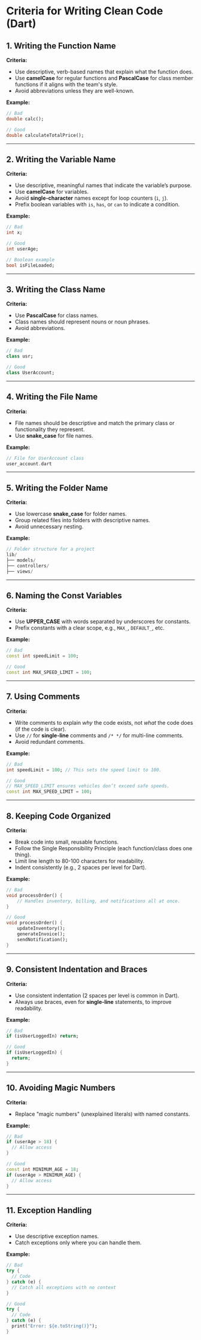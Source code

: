 # Criteria for Writing Clean Code (Dart)

## 1. Writing the Function Name
**Criteria:**
- Use descriptive, verb-based names that explain what the function does.
- Use **camelCase** for regular functions and **PascalCase** for class member functions if it aligns with the team's style.
- Avoid abbreviations unless they are well-known.

**Example:**
```dart
// Bad
double calc();

// Good
double calculateTotalPrice();
```

---

## 2. Writing the Variable Name
**Criteria:**
- Use descriptive, meaningful names that indicate the variable’s purpose.
- Use **camelCase** for variables.
- Avoid **single-character** names except for loop counters (`i`, `j`).
- Prefix boolean variables with `is`, `has`, or `can` to indicate a condition.

**Example:**
```dart
// Bad
int x;

// Good
int userAge;

// Boolean example
bool isFileLoaded;
```

---

## 3. Writing the Class Name
**Criteria:**
- Use **PascalCase** for class names.
- Class names should represent nouns or noun phrases.
- Avoid abbreviations.

**Example:**
```dart
// Bad
class usr;

// Good
class UserAccount;
```

---

## 4. Writing the File Name
**Criteria:**
- File names should be descriptive and match the primary class or functionality they represent.
- Use **snake_case** for file names.

**Example:**
```dart
// File for UserAccount class
user_account.dart
```

---

## 5. Writing the Folder Name
**Criteria:**
- Use lowercase **snake_case** for folder names.
- Group related files into folders with descriptive names.
- Avoid unnecessary nesting.

**Example:**
```dart
// Folder structure for a project
lib/
├── models/
├── controllers/
├── views/
```

---

## 6. Naming the Const Variables
**Criteria:**
- Use **UPPER_CASE** with words separated by underscores for constants.
- Prefix constants with a clear scope, e.g., `MAX_`, `DEFAULT_`, etc.

**Example:**
```dart
// Bad
const int speedLimit = 100;

// Good
const int MAX_SPEED_LIMIT = 100;
```

---

## 7. Using Comments
**Criteria:**
- Write comments to explain *why* the code exists, not *what* the code does (if the code is clear).
- Use `//` for **single-line** comments and `/* */` for multi-line comments.
- Avoid redundant comments.

**Example:**
```dart
// Bad
int speedLimit = 100; // This sets the speed limit to 100.

// Good
// MAX_SPEED_LIMIT ensures vehicles don’t exceed safe speeds.
const int MAX_SPEED_LIMIT = 100;
```

---

## 8. Keeping Code Organized
**Criteria:**
- Break code into small, reusable functions.
- Follow the Single Responsibility Principle (each function/class does one thing).
- Limit line length to 80-100 characters for readability.
- Indent consistently (e.g., 2 spaces per level for Dart).

**Example:**
```dart
// Bad
void processOrder() {
    // Handles inventory, billing, and notifications all at once.
}

// Good
void processOrder() {
    updateInventory();
    generateInvoice();
    sendNotification();
}
```

---

## 9. Consistent Indentation and Braces
**Criteria:**
- Use consistent indentation (2 spaces per level is common in Dart).
- Always use braces, even for **single-line** statements, to improve readability.

**Example:**
```dart
// Bad
if (isUserLoggedIn) return;

// Good
if (isUserLoggedIn) {
  return;
}
```

---

## 10. Avoiding Magic Numbers
**Criteria:**
- Replace "magic numbers" (unexplained literals) with named constants.

**Example:**
```dart
// Bad
if (userAge > 18) {
  // Allow access
}

// Good
const int MINIMUM_AGE = 18;
if (userAge > MINIMUM_AGE) {
  // Allow access
}
```

---

## 11. Exception Handling
**Criteria:**
- Use descriptive exception names.
- Catch exceptions only where you can handle them.

**Example:**
```dart
// Bad
try {
  // Code
} catch (e) {
  // Catch all exceptions with no context
}

// Good
try {
  // Code
} catch (e) {
  print("Error: ${e.toString()}");
}
```
